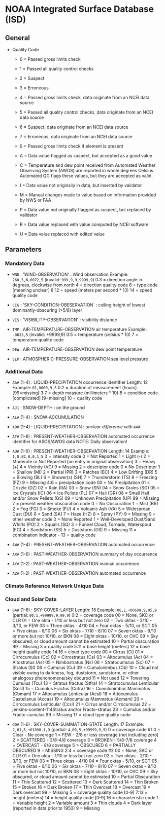 # NOAA Integrated Surface Database (ISD)

## General

- Quality Code
    * 0 = Passed gross limits check
    * 1 = Passed all quality control checks
    * 2 = Suspect
    * 3 = Erroneous
    * 4 = Passed gross limits check, data originate from an NCEI data source
    * 5 = Passed all quality control checks, data originate from an NCEI data source
    * 6 = Suspect, data originate from an NCEI data source
    * 7 = Erroneous, data originate from an NCEI data source
    * 9 = Passed gross limits check if element is present

    * A = Data value flagged as suspect, but accepted as a good value
    * C = Temperature and dew point received from Automated Weather Observing System (AWOS) are reported in whole degrees Celsius. Automated QC flags these values, but they are accepted as valid.
    * I = Data value not originally in data, but inserted by validator
    * M = Manual changes made to value based on information provided by NWS or FAA
    * P = Data value not originally flagged as suspect, but replaced by validator
    * R = Data value replaced with value computed by NCEI software
    * U = Data value replaced with edited value

## Parameters

### Mandatory Data

- `WND` : 'WIND-OBSERVATION' : Wind observation
    Example: `260,5,N,0072,5`   (invalid: `999,9,9,9999,9`)
    0:3 = direction angle in degrees, clockwise from north
    4 = direction quality code
    6 = type code [meaning unclear]
    8:12 = speed (meters per second * 10)
    14 = speed quality code

- `CIG` : 'SKY-CONDITION-OBESERVATION' : ceiling height of lowest dominantly-obscuring (>5/8) layer

- `VIS` : 'VISIBILITY-OBSERVATION' : visibility distance

- `TMP` : AIR-TEMPERATURE-OBSERVATION air temperature
    Example: `-0033,5`  (invalid: +9999,9)
    0:5 = temperature (celsius * 10)
    7 = temperature quality code

- `DEW` : AIR-TEMPERATURE-OBSERVATION dew point temperature

- `SLP` : ATMOSPHERIC-PRESSURE-OBSERVATION sea level pressure

### Additional Data

- `AA#` (1-4) : LIQUID-PRECIPITATION occurrence identifier
    Length: 12
    Example: `01,0000,9,5`
    0:2 = duration of measurement (hours)  [99=missing]
    3:7 = depth measure (millimeters * 10)
    8 = condition code  [complicated]   [9=missing]
    10 = quality code

- `AJ1` : SNOW-DEPTH : on the ground

- `AL#` (1-4) : SNOW-ACCUMULATION

- `AO#` (1-4) : LIQUID-PRECIPITATION : *unclear difference with `AA#`*

- `AT#` (1-8) : PRESENT-WEATHER-OBSERVATION automated occurrence identifier for ASOS/AWOS data
    NOTE: Daily observation!

- `AU#` (1-9) : PRESENT-WEATHER-OBSERVATION
    Length: 14
    Example: `1,0,02,0,0,1,5`
    0 = intensity code
        0 = Not Reported
        1 = Light (-)
        2 = Moderate or Not Reported (no entry in original observation)
        3 = Heavy (+)
        4 = Vicinity (VC)
        9 = Missing
    2 = descriptor code
        0 = No Descriptor
        1 = Shallow (MI)
        2 = Partial (PR)
        3 = Patches (BC)
        4 = Low Drifting (DR) 5 = Blowing (BL)
        6 = Shower(s) (SH)
        7 = Thunderstorm (TS) 8 = Freezing (FZ)
        9 = Missing
    4:6 = precipitation code
        00 = No Precipitation
        01 = Drizzle (DZ)
        02 = Rain (RA)
        03 = Snow (SN)
        04 = Snow Grains (SG)
        05 = Ice Crystals (IC)
        06 = Ice Pellets (PL)
        07 = Hail (GR)
        08 = Small Hail and/or Snow Pellets (GS)
        09 = Unknown Precipitation (UP)
        99 = Missing
    7 = present weather obscuration code
        0 = No Obscuration
        1 = Mist (BR)
        2 = Fog (FG)
        3 = Smoke (FU)
        4 = Volcanic Ash (VA)
        5 = Widespread Dust (DU)
        6 = Sand (SA)
        7 = Haze (HZ)
        8 = Spray (PY)
        9 = Missing
    9 = other weather code
        0 = None Reported
        1 = Well-Developed Dust/Sand Whirls (PO)
        2 = Squalls (SQ)
        3 = Funnel Cloud, Tornado, Waterspout (FC)
        4 = Sandstorm (SS)
        5 = Duststorm (DS)
        9 = Missing
    11 = combination indicator
        -
    13 = quality code

- `AW#` (1-4) : PRESENT-WEATHER-OBSERVATION automated occurrence

- `AX#` (1-6) : PAST-WEATHER-OBSERVATION summary of day occurrence

- `AY#` (1-2) : PAST-WEATHER-OBSERVATION manual occurrence

- `AZ#` (1-2) : PAST-WEATHER-OBSERVATION automated occurrence

### Climate Reference Network Unique Data

### Cloud and Solar Data

- `GA#` (1-6) : SKY-COVER-LAYER
    Length: 18
    Example: `08,1,+00600,9,05,9`  (partial: `00,1,+99999,9,99,9`)
    0:2 = coverage code
        00 = None, SKC or CLR
        01 = One okta - 1/10 or less but not zero
        02 = Two oktas - 2/10 - 3/10, or FEW
        03 = Three oktas - 4/10
        04 = Four oktas - 5/10, or SCT
        05 = Five oktas - 6/10
        06 = Six oktas - 7/10 - 8/10
        07 = Seven oktas - 9/10 or more but not 10/10, or BKN 08 = Eight oktas - 10/10, or OVC
        09 = Sky obscured, or cloud amount cannot be estimated 10 = Partial obscuration
        99 = Missing
    3 = quality code
    5:11 = base height (meters)
    12 = base height quality code
    14:16 = cloud type code
        00 = Cirrus (Ci)
        01 = Cirrocumulus (Cc)
        02 = Cirrostratus (Cs)
        03 = Altocumulus (Ac)
        04 = Altostratus (As)
        05 = Nimbostratus (Ns)
        06 = Stratocumulus (Sc)
        07 = Stratus (St)
        08 = Cumulus (Cu)
        09 = Cumulonimbus (Cb)
        10 = Cloud not visible owing to darkness, fog, duststorm, sandstorm, or other analogous phenonomena/sky obcured
        11 = Not used
        12 = Towering Cumulus (Tcu)
        13 = Stratus fractus (Stfra)
        14 = Stratocumulus Lenticular (Scsl)
        15 = Cumulus Fractus (Cufra)
        16 = Cumulonimbus Mammatus (Cbmam)
        17 = Altocumulus Lenticular (Acsl)
        18 = Altocumulus Castellanus (Accas)
        19 = Altocumulus Mammatus (Acmam)
        20 = Cirrocumulus Lenticular (Ccsl)
        21 = Cirrus and/or Cirrocumulus
        22 = jenkins-content-114Stratus and/or Fracto-stratus
        23 = Cumulus and/or Fracto-cumulus
        99 = Missing
    17 = cloud type quality code

- `GD#` (1-6) : SKY-COVER-SUMMATION-STATE
    Length: 17
    Example: `2,01,5,+01800,1,9`   (partial: `4,00,5,+99999,9,9`)
    0 = coverage code #1
        0 = Clear - No coverage
        1 = FEW - 2/8 or less coverage (not including zero)
        2 = SCATTERED - 3/8-4/8 coverage
        3 = BROKEN - 5/8-7/8 coverage
        4 = OVERCAST - 8/8 coverage
        5 = OBSCURED
        6 = PARTIALLY OBSCURED
        9 = MISSING
    2:4 = coverage code #2
        00 = None, SKC or CLR
        01 = One okta - 1/10 or less but not zero
        02 = Two oktas - 2/10 - 3/10, or FEW
        03 = Three oktas - 4/10
        04 = Four oktas - 5/10, or SCT
        05 = Five oktas - 6/10
        06 = Six oktas - 7/10 - 8/10
        07 = Seven oktas - 9/10 or more but not 10/10, or BKN
        08 = Eight oktas - 10/10, or OVC
        09 = Sky obscured, or cloud amount cannot be estimated
        10 = Partial Obscuration
        11 = Thin Scattered
        12 = Scattered
        13 = Dark Scattered
        14 = Thin Broken
        15 = Broken
        16 = Dark Broken
        17 = Thin Overcast
        18 = Overcast
        19 = Dark overcast
        99 = Missing
    5 = coverage quality code [0-9]
    7:13 = height (meters)
    14 = height quality code [0-9]
    16 = characteristic code
        1 = Variable height
        2 = Variable amount
        3 = Thin clouds
        4 = Dark layer (reported in data prior to 1950)
        9 = Missing

